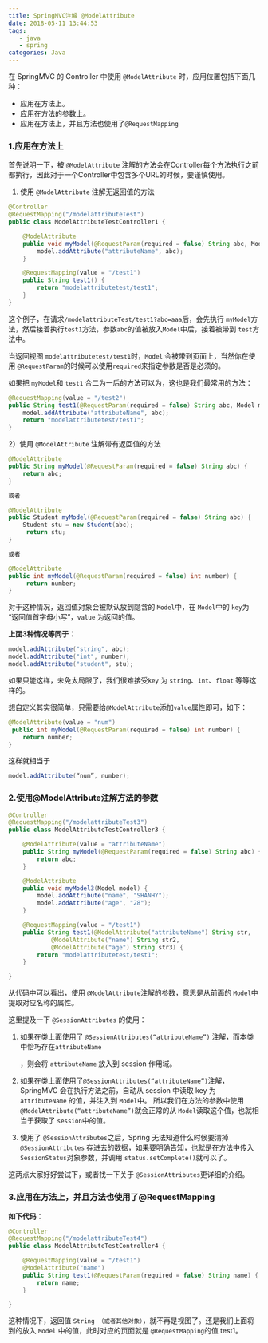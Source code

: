 ```yaml
---
title: SpringMVC注解 @ModelAttribute
date: 2018-05-11 13:44:53
tags:
   - java
   - spring
categories: Java
---
```


在 SpringMVC 的 Controller 中使用 `@ModelAttribute` 时，应用位置包括下面几种：

- 应用在方法上。
- 应用在方法的参数上。
- 应用在方法上，并且方法也使用了`@RequestMapping`

<!-- more -->

### 1.应用在方法上

首先说明一下，被 `@ModelAttribute` 注解的方法会在Controller每个方法执行之前都执行，因此对于一个Controller中包含多个URL的时候，要谨慎使用。

1) 使用 `@ModelAttribute` 注解无返回值的方法

```java
@Controller
@RequestMapping("/modelattributeTest")
public class ModelAttributeTestController1 {

    @ModelAttribute
    public void myModel(@RequestParam(required = false) String abc, Model model) {
        model.addAttribute("attributeName", abc);
    }

    @RequestMapping(value = "/test1")
    public String test1() {
        return "modelattributetest/test1";
    }
}
```

这个例子，在请求`/modelattributeTest/test1?abc=aaa`后，会先执行 `myModel`方法，然后接着执行`test1`方法，参数`abc`的值被放入`Model`中后，接着被带到 `test`方法中。

当返回视图 `modelattributetest/test1`时，`Model` 会被带到页面上，当然你在使用 `@RequestParam`的时候可以使用`required`来指定参数是否是必须的。

如果把 `myModel`和 `test1` 合二为一后的方法可以为，这也是我们最常用的方法：

```java
@RequestMapping(value = "/test2")
public String test1(@RequestParam(required = false) String abc, Model model) {
    model.addAttribute("attributeName", abc);
    return "modelattributetest/test1";
}
```

2）使用 `@ModelAttribute` 注解带有返回值的方法

```java
@ModelAttribute
public String myModel(@RequestParam(required = false) String abc) {
    return abc;
}

或者

@ModelAttribute
public Student myModel(@RequestParam(required = false) String abc) {
    Student stu = new Student(abc);
     return stu;
}

或者

@ModelAttribute
public int myModel(@RequestParam(required = false) int number) {
     return number;
}
```

对于这种情况，返回值对象会被默认放到隐含的 `Model`中，在 `Model`中的 `key`为 “返回值首字母小写”，`value` 为返回的值。

**上面3种情况等同于：**

```java
model.addAttribute("string", abc);
model.addAttribute("int", number);
model.addAttribute("student", stu);

```

如果只能这样，未免太局限了，我们很难接受`key` 为 `string`、`int`、`float` 等等这样的。

想自定义其实很简单，只需要给`@ModelAttribute`添加`value`属性即可，如下：

```java
@ModelAttribute(value = "num")
 public int myModel(@RequestParam(required = false) int number) {
    return number;
}
```

这样就相当于

```java
model.addAttribute(“num”, number);
```

### 2.使用@ModelAttribute注解方法的参数

```java
@Controller
@RequestMapping("/modelattributeTest3")
public class ModelAttributeTestController3 {

    @ModelAttribute(value = "attributeName")
    public String myModel(@RequestParam(required = false) String abc) {
        return abc;
    }

    @ModelAttribute
    public void myModel3(Model model) {
        model.addAttribute("name", "SHANHY");
        model.addAttribute("age", "28");
    }

    @RequestMapping(value = "/test1")
    public String test1(@ModelAttribute("attributeName") String str, 
            @ModelAttribute("name") String str2,
            @ModelAttribute("age") String str3) {
        return "modelattributetest/test1";
    }

}
```

从代码中可以看出，使用 `@ModelAttribute`注解的参数，意思是从前面的 `Model`中提取对应名称的属性。

这里提及一下 `@SessionAttributes` 的使用：

1. 如果在类上面使用了 `@SessionAttributes(“attributeName”)` 注解，而本类中恰巧存在`attributeName`

   ，则会将 `attributeName` 放入到 session 作用域。

2. 如果在类上面使用了`@SessionAttributes(“attributeName”)`注解，SpringMVC 会在执行方法之前，自动从 session 中读取 key 为 `attributeName` 的值，并注入到 `Model`中。
   所以我们在方法的参数中使用`@ModelAttribute(“attributeName”)`就会正常的从 `Model`读取这个值，也就相当于获取了 `session`中的值。

3. 使用了 `@SessionAttributes`之后，Spring 无法知道什么时候要清掉 `@SessionAttributes` 存进去的数据，如果要明确告知，也就是在方法中传入 `SessionStatus`对象参数，并调用 `status.setComplete()`就可以了。

这两点大家好好尝试下，或者找一下关于 `@SessionAttributes`更详细的介绍。

### 3.应用在方法上，并且方法也使用了@RequestMapping

**如下代码：**

```java
@Controller
@RequestMapping("/modelattributeTest4")
public class ModelAttributeTestController4 {

    @RequestMapping(value = "/test1")
    @ModelAttribute("name")
    public String test1(@RequestParam(required = false) String name) {
        return name;
    }

}
```

这种情况下，返回值 `String （或者其他对象）`，就不再是视图了。还是我们上面将到的放入 `Model` 中的值，此时对应的页面就是 `@RequestMapping`的值 test1。